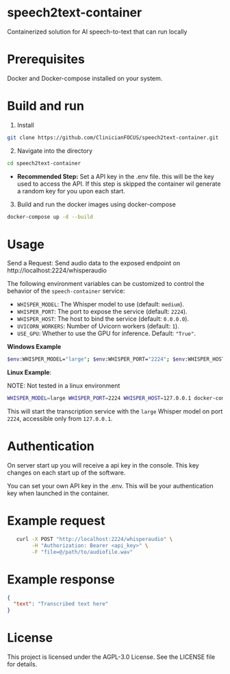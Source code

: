 # speech2text-container

Containerized solution for AI speech-to-text that can run locally

# Prerequisites

Docker and Docker-compose installed on your system.

# Build and run

1. Install

```bash
git clone https://github.com/ClinicianFOCUS/speech2text-container.git
```

2. Navigate into the directory

```bash
cd speech2text-container
```

- **Recommended Step:** Set a API key in the .env file. this will be the key used to access the API. If this step is skipped the container wil generate a random key for you upon each start.

3. Build and run the docker images using docker-compose

```bash
docker-compose up -d --build
```

# Usage

Send a Request: Send audio data to the exposed endpoint on http://localhost:2224/whisperaudio

The following environment variables can be customized to control the behavior of the `speech-container` service:

- `WHISPER_MODEL`: The Whisper model to use (default: `medium`).
- `WHISPER_PORT`: The port to expose the service (default: `2224`).
- `WHISPER_HOST`: The host to bind the service (default: `0.0.0.0`).
- `UVICORN_WORKERS`: Number of Uvicorn workers (default: `1`).
- `USE_GPU`: Whether to use the GPU for inference. Default: `"True"`.

**Windows Example**

```Bash
$env:WHISPER_MODEL="large"; $env:WHISPER_PORT="2224"; $env:WHISPER_HOST="127.0.0.1"; docker-compose up -d --build
```

**Linux Example**:

NOTE: Not tested in a linux environment

```bash
WHISPER_MODEL=large WHISPER_PORT=2224 WHISPER_HOST=127.0.0.1 docker-compose up -d --build

```

This will start the transcription service with the `large` Whisper model on port `2224`, accessible only from `127.0.0.1`.

# Authentication

On server start up you will receive a api key in the console. This key changes on each start up of the software.

You can set your own API key in the .env. This will be your authentication key when launched in the container.

# Example request

```bash
   curl -X POST "http://localhost:2224/whisperaudio" \
        -H "Authorization: Bearer <api_key>" \
        -F "file=@/path/to/audiofile.wav"
```

# Example response

```json
{
  "text": "Transcribed text here"
}
```

# License

This project is licensed under the AGPL-3.0 License. See the LICENSE file for details.
